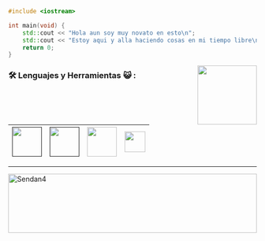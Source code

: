 ```cpp
#include <iostream>

int main(void) {
    std::cout << "Hola aun soy muy novato en esto\n";
    std::cout << "Estoy aqui y alla haciendo cosas en mi tiempo libre\n";
    return 0;
}
```

<!-- Riolu -->
<a href= "https://raw.githubusercontent.com/448L/448L/main/Kapi%20bruh.avif">
  <img src = "ac148350-6bb2-4595-9ff6-f5b127a539d9.gif" width = "120" height = "auto" align = "right"/>
</a>

<!--Grupo de Lenguajes y herramientas-->
### 🛠️ Lenguajes y Herramientas 😺 :
| <a href = ""><img src = "html5.avif" width = "60" height = "auto"></a> | <a href = ""><img src = "css3.avif" width = "60" height = "auto"></a> | <a href = "https://github.com/Sendan4/448L/blob/main/alp.webm?raw=true"><img src = "c++.avif" width = "60" height = "auto"></a> | <a href = "https://github.com/neovim/neovim"><img src = "nvim.avif" width = "42" height = "auto"></a> |
| ----------- | ----------- | ----------- | ----------- |

<!--| <a href = ""><img src = "rustacean-flat-happy.svg" width = "95" height = "auto"></a> -->
<!-- Aregare Rust en cuanto empieze a aprenderlo -->

<hr>

<a href = "https://raw.githubusercontent.com/Sendan4/Sendan4/main/Kapi%20bruh.avif">
<p><img src="https://readme-stats.delivery-klad.vercel.app/api/top-langs?username=Sendan4&show_icons=true&theme=dark&hide_border=true&locale=es&layout=compact" alt="Sendan4" width="100%" height = "120"/></p>
</a>

<!-- No se vale ver los enlaces en el repositorio, arruinaras la sorpresa -->
